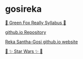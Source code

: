 # gosireka

[:green_heart: Green Fox Really Syllabus :green_heart:](https://github.com/green-fox-academy/really-syllabus)

[github.io Repository](https://github.com/gosireka/gosireka.github.io)

[Reka Santha-Gosi github.io website](https://gosireka.github.io/)

[:movie_camera: :sparkles: Star Wars :sparkles: :movie_camera:](https://agile-beyond-68665.herokuapp.com/)
